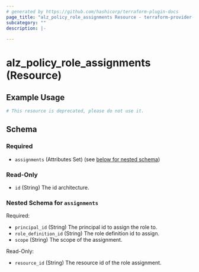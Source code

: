 ```yaml
---
# generated by https://github.com/hashicorp/terraform-plugin-docs
page_title: "alz_policy_role_assignments Resource - terraform-provider-alz"
subcategory: ""
description: |-
  
---
```


# alz_policy_role_assignments (Resource)



## Example Usage

```terraform
# This resource is deprecated, please do not use it.
```

<!-- schema generated by tfplugindocs -->
## Schema

### Required

- `assignments` (Attributes Set) (see [below for nested schema](#nestedatt--assignments))

### Read-Only

- `id` (String) The id architecture.

<a id="nestedatt--assignments"></a>
### Nested Schema for `assignments`

Required:

- `principal_id` (String) The principal id to assign the role to.
- `role_definition_id` (String) The role definition id to assign.
- `scope` (String) The scope of the assignment.

Read-Only:

- `resource_id` (String) The resource id of the role assignment.
